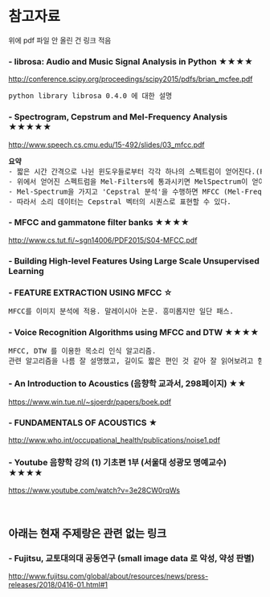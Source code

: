 # 참고자료
위에 pdf 파일 안 올린 건 링크 적음

### - librosa: Audio and Music Signal Analysis in Python ★★★★
http://conference.scipy.org/proceedings/scipy2015/pdfs/brian_mcfee.pdf
<pre>
python library librosa 0.4.0 에 대한 설명
</pre>

### - Spectrogram, Cepstrum and Mel-Frequency Analysis ★★★★★
http://www.speech.cs.cmu.edu/15-492/slides/03_mfcc.pdf
<pre>
<b>요약</b>
- 짧은 시간 간격으로 나뉜 윈도우들로부터 각각 하나의 스펙트럼이 얻어진다.(FFT 이용)
- 위에서 얻어진 스펙트럼을 Mel-Filters에 통과시키면 MelSpectrum이 얻어진다.
- Mel-Spectrum을 가지고 'Cepstral 분석'을 수행하면 MFCC (Mel-Frequency Cepstral Coefficients)가 얻어진다.
- 따라서 소리 데이터는 Cepstral 벡터의 시퀀스로 표현할 수 있다.
</pre>



### - MFCC and gammatone filter banks ★★★★
http://www.cs.tut.fi/~sgn14006/PDF2015/S04-MFCC.pdf



### - Building High-level Features Using Large Scale Unsupervised Learning



### - FEATURE EXTRACTION USING MFCC ☆
<pre>
MFCC를 이미지 분석에 적용. 말레이시아 논문. 흥미롭지만 일단 패스.
</pre>


### - Voice Recognition Algorithms using MFCC and DTW ★★★★
<pre>
MFCC, DTW 를 이용한 목소리 인식 알고리즘. 
관련 알고리즘을 나름 잘 설명했고, 길이도 짧은 편인 것 같아 잘 읽어보려고 함.
</pre>



### - An Introduction to Acoustics (음향학 교과서, 298페이지) ★★
https://www.win.tue.nl/~sjoerdr/papers/boek.pdf



### - FUNDAMENTALS OF ACOUSTICS ★
http://www.who.int/occupational_health/publications/noise1.pdf



### - Youtube 음향학 강의 (1) 기초편 1부 (서울대 성광모 명예교수) ★★★★
https://www.youtube.com/watch?v=3e28CW0rqWs


<br>

## 아래는 현재 주제랑은 관련 없는 링크

### - Fujitsu, 교토대의대 공동연구 (small image data 로 악성, 약성 판별) 
http://www.fujitsu.com/global/about/resources/news/press-releases/2018/0416-01.html#1
